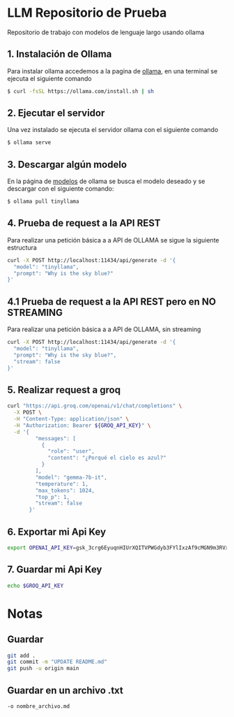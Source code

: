 # LLM Repositorio de Prueba
Repositorio de trabajo con modelos de lenguaje largo usando ollama

## 1. Instalación de Ollama

Para instalar ollama accedemos a la pagina de [ollama](https://ollama.com/download/linux), en una terminal se ejecuta el siguiente comando 

````bash
$ curl -fsSL https://ollama.com/install.sh | sh
````
## 2. Ejecutar el servidor

Una vez instalado se ejecuta el servidor ollama con el siguiente comando

````bash
$ ollama serve
````

## 3. Descargar algún modelo

En la página de [modelos](https://ollama.com/library) de ollama se busca el modelo deseado y se descargar con el siguiente comando:

````bash
$ ollama pull tinyllama
````

## 4. Prueba de request a la API REST

Para realizar una petición básica a a API de OLLAMA se sigue la siguiente estructura

````bash
curl -X POST http://localhost:11434/api/generate -d '{
  "model": "tinyllama",
  "prompt": "Why is the sky blue?"
}'
````
## 4.1 Prueba de request a la API REST pero en NO STREAMING

Para realizar una petición básica a a API de OLLAMA, sin streaming

````bash
curl -X POST http://localhost:11434/api/generate -d '{
  "model": "tinyllama",
  "prompt": "Why is the sky blue?",
  "stream": false
}'
````
## 5. Realizar request a groq
````bash
curl "https://api.groq.com/openai/v1/chat/completions" \
  -X POST \
  -H "Content-Type: application/json" \
  -H "Authorization: Bearer ${GROQ_API_KEY}" \
  -d '{
         "messages": [
           {
             "role": "user",
             "content": "¿Porqué el cielo es azul?"
           }
         ],
         "model": "gemma-7b-it",
         "temperature": 1,
         "max_tokens": 1024,
         "top_p": 1,
         "stream": false
       }'
````
## 6. Exportar mi Api Key
````bash
export OPENAI_API_KEY=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
````

## 7. Guardar mi Api Key
````bash
echo $GROQ_API_KEY
````


# Notas

## Guardar
````bash
git add .
git commit -m "UPDATE README.md"
git push -u origin main
````

## Guardar en un archivo .txt
````bash
-o nombre_archivo.md
````